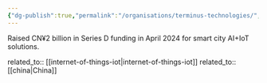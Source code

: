 ```yaml
---
{"dg-publish":true,"permalink":"/organisations/terminus-technologies/","title":"Terminus Technologies"}
---
```



Raised CN¥2 billion in Series D funding in April 2024 for smart city AI+IoT solutions.

related_to:: [[internet-of-things-iot\|internet-of-things-iot]]
related_to:: [[china\|China]]
